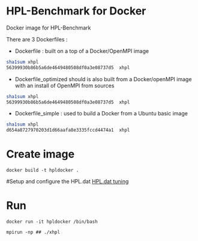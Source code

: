 # HPL-Benchmark for Docker
Docker image for HPL-Benchmark

There are 3 Dockerfiles :
  - Dockerfile : built on a top of a Docker/OpenMPI image
  ```bash
  sha1sum xhpl
  56399930b86b5a6de4649480508df0a3e08737d5  xhpl
  ```
  - Dockerfile_optimized should is also built from a Docker/openMPI image with an install of OpenMPI from sources
  ```bash
  sha1sum xhpl
  56399930b86b5a6de4649480508df0a3e08737d5  xhpl
  ```  
  - Dockerfile_simple : used to build a Docker from a Ubuntu basic image
  ```bash
  sha1sum xhpl
  d654a8727970203d1d66aafa8e3335fccd4474a1  xhpl
  ```

# Create image
```
docker build -t hpldocker .
```
#Setup and configure the HPL.dat
[HPL.dat tuning](http://www.netlib.org/benchmark/hpl/tuning.html)

# Run
```
docker run -it hpldocker /bin/bash
```
```
mpirun -np ## ./xhpl
```
